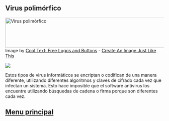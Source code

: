 ## Virus polimórfico

<a href="https://cooltext.com"><img src="https://images.cooltext.com/5136311.png" width="578" height="96" alt="Virus polimórfico" /></a>
<br />Image by <a href="https://cooltext.com">Cool Text: Free Logos and Buttons</a> - <a href="https://cooltext.com/Edit-Logo?LogoID=2840359323">Create An Image Just Like This</a>

![](https://userscontent2.emaze.com/images/15c9cf50-2ba9-4a5d-8cdb-7dea471062f6/682de78ca4a4abd8c189d8c9018c3b8b.jpg)
 
 Estos tipos de virus informáticos se encriptan o codifican de una manera diferente, utilizando diferentes algoritmos y claves de cifrado cada vez que infectan un sistema. Esto hace imposible que el software antivirus los encuentre utilizando búsquedas de cadena o firma porque son diferentes cada vez.
 
## [Menu principal](https://alfonsodeltoro.github.io/Tipos-de-virus/)
